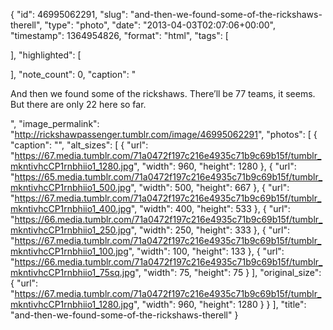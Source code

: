{
  "id": 46995062291,
  "slug": "and-then-we-found-some-of-the-rickshaws-therell",
  "type": "photo",
  "date": "2013-04-03T02:07:06+00:00",
  "timestamp": 1364954826,
  "format": "html",
  "tags": [

  ],
  "highlighted": [

  ],
  "note_count": 0,
  "caption": "<p>And then we found some of the rickshaws. There&rsquo;ll be 77 teams, it seems. But there are only 22 here so far.</p>",
  "image_permalink": "http://rickshawpassenger.tumblr.com/image/46995062291",
  "photos": [
    {
      "caption": "",
      "alt_sizes": [
        {
          "url": "https://67.media.tumblr.com/71a0472f197c216e4935c71b9c69b15f/tumblr_mkntivhcCP1rnbhiio1_1280.jpg",
          "width": 960,
          "height": 1280
        },
        {
          "url": "https://65.media.tumblr.com/71a0472f197c216e4935c71b9c69b15f/tumblr_mkntivhcCP1rnbhiio1_500.jpg",
          "width": 500,
          "height": 667
        },
        {
          "url": "https://67.media.tumblr.com/71a0472f197c216e4935c71b9c69b15f/tumblr_mkntivhcCP1rnbhiio1_400.jpg",
          "width": 400,
          "height": 533
        },
        {
          "url": "https://66.media.tumblr.com/71a0472f197c216e4935c71b9c69b15f/tumblr_mkntivhcCP1rnbhiio1_250.jpg",
          "width": 250,
          "height": 333
        },
        {
          "url": "https://67.media.tumblr.com/71a0472f197c216e4935c71b9c69b15f/tumblr_mkntivhcCP1rnbhiio1_100.jpg",
          "width": 100,
          "height": 133
        },
        {
          "url": "https://66.media.tumblr.com/71a0472f197c216e4935c71b9c69b15f/tumblr_mkntivhcCP1rnbhiio1_75sq.jpg",
          "width": 75,
          "height": 75
        }
      ],
      "original_size": {
        "url": "https://67.media.tumblr.com/71a0472f197c216e4935c71b9c69b15f/tumblr_mkntivhcCP1rnbhiio1_1280.jpg",
        "width": 960,
        "height": 1280
      }
    }
  ],
  "title": "and-then-we-found-some-of-the-rickshaws-therell"
}

